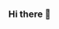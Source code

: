 ### Hi there 👋

<!--
**Miguel-Santacruz/Miguel-Santacruz** is a ✨ _special_ ✨ repository because its `README.md` (this file) appears on your GitHub profile.

![Google Drive](https://img.shields.io/badge/Google%20Drive-4285F4?style=for-the-badge&logo=googledrive&logoColor=white)
